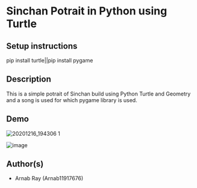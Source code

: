 # Sinchan Potrait in Python using Turtle


## Setup instructions
 pip install turtle||pip install pygame

## Description

This is a simple potrait of Sinchan build using Python Turtle and Geometry and a song is used for which pygame library is used.


## Demo
![20201216_194306 1](https://user-images.githubusercontent.com/62868878/102359939-6b8f3d00-3fd7-11eb-9168-6dca7377f2c8.gif)

![image](https://user-images.githubusercontent.com/62868878/102328234-cc555000-3fac-11eb-92ce-e851b20d8f3f.png)



## Author(s)

- Arnab Ray (Arnab11917676)

